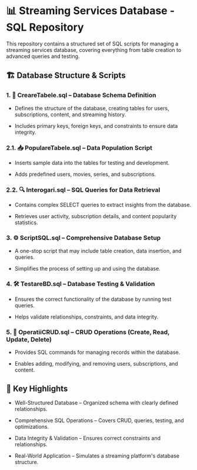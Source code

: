 # 📊 Streaming Services Database - SQL Repository

This repository contains a structured set of SQL scripts for managing a streaming services database, covering everything from table creation to advanced queries and testing.

## 🏗️ Database Structure & Scripts

### 1. 📜 CreareTabele.sql – Database Schema Definition

  -  Defines the structure of the database, creating tables for users, subscriptions, content, and streaming history.

  -  Includes primary keys, foreign keys, and constraints to ensure data integrity.

### 2.1. 📥 PopulareTabele.sql – Data Population Script

-  Inserts sample data into the tables for testing and development.

-  Adds predefined users, movies, series, and subscriptions.

### 2.2. 🔍 Interogari.sql – SQL Queries for Data Retrieval

-  Contains complex SELECT queries to extract insights from the database.

-  Retrieves user activity, subscription details, and content popularity statistics.

### 3. ⚙️ ScriptSQL.sql – Comprehensive Database Setup

-  A one-stop script that may include table creation, data insertion, and queries.

-  Simplifies the process of setting up and using the database.

### 4. 🛠️ TestareBD.sql – Database Testing & Validation

-  Ensures the correct functionality of the database by running test queries.

-  Helps validate relationships, constraints, and data integrity.

### 5. 📝 OperatiiCRUD.sql – CRUD Operations (Create, Read, Update, Delete)

-  Provides SQL commands for managing records within the database.

-  Enables adding, modifying, and removing users, subscriptions, and content.

## 🌟 Key Highlights

-  Well-Structured Database – Organized schema with clearly defined relationships.

-  Comprehensive SQL Operations – Covers CRUD, queries, testing, and optimizations.

-  Data Integrity & Validation – Ensures correct constraints and relationships.

-  Real-World Application – Simulates a streaming platform's database structure.
